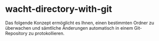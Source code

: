 # wacht-directory-with-git
Das folgende Konzept ermöglicht es Ihnen, einen bestimmten Ordner zu überwachen und sämtliche Änderungen automatisch in einem Git-Repository zu protokollieren.
